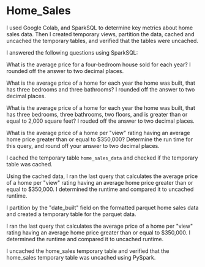 # Home_Sales

I used Google Colab, and SparkSQL to determine key metrics about home sales data. Then I created temporary views, partition the data, cached and uncached the temporary tables, and verified that the tables were uncached.


I answered the following questions using SparkSQL:

What is the average price for a four-bedroom house sold for each year? I rounded off the answer to two decimal places.

What is the average price of a home for each year the home was built, that has three bedrooms and three bathrooms? I rounded off the answer to two decimal places.

What is the average price of a home for each year the home was built, that has three bedrooms, three bathrooms, two floors, and is greater than or equal to 2,000 square feet? I rouded off the answer to two decimal places.

What is the average price of a home per "view" rating having an average home price greater than or equal to $350,000? Determine the run time for this query, and round off your answer to two decimal places.

I cached the temporary table `home_sales_data` and checked if the temporary table was cached.

Using the cached data, I ran the last query that calculates the average price of a home per "view" rating having an average home price greater than or equal to $350,000. I determined the runtime and compared it to uncached runtime.

I partition by the "date_built" field on the formatted parquet home sales data and created a temporary table for the parquet data.

I ran the last query that calculates the average price of a home per "view" rating having an average home price greater than or equal to $350,000. I determined the runtime and compared it to uncached runtime.

I uncached the home_sales temporary table and verified that the home_sales temporary table was uncached using PySpark.

